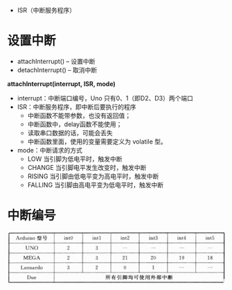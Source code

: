 - ISR（中断服务程序）

# 设置中断
- attachInterrupt() – 设置中断
- detachInterrupt() – 取消中断

**attachInterrupt(interrupt, ISR, mode)**
- interrupt：中断端口编号，Uno 只有0、1（即D2、D3）两个端口
- ISR：中断服务程序，即中断后要执行的程序
	- 中断函数不能带参数，也没有返回值；
	- 中断函数中，delay函数不能使用；
	- 读取串口数据的话，可能会丢失
	- 中断函数里面，使用的变量需要定义为 volatile 型。
- mode：中断请求的方式
	- LOW 当引脚为低电平时，触发中断
	- CHANGE 当引脚电平发生改变时，触发中断
	- RISING 当引脚由低电平变为高电平时，触发中断
	- FALLING 当引脚由高电平变为低电平时，触发中断

# 中断编号
![](../photo/Pasted%20image%2020230527154251.png)